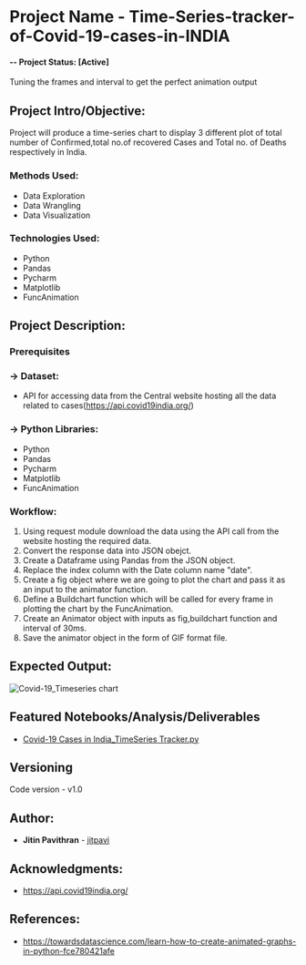 
# Project Name - Time-Series-tracker-of-Covid-19-cases-in-INDIA

#### -- Project Status: [Active]
Tuning the frames and interval to get the perfect animation output

## Project Intro/Objective:
Project will produce a time-series chart to display 3 different plot of total number of Confirmed,total no.of recovered Cases and Total no. of Deaths respectively in India.

### Methods Used:
* Data Exploration
* Data Wrangling
* Data Visualization

### Technologies Used:
* Python
* Pandas
* Pycharm
* Matplotlib
* FuncAnimation 

## Project Description:

### Prerequisites
  ### -> Dataset:
  * API for accessing data from the Central website hosting all the data related to cases(https://api.covid19india.org/)
  
  ### -> Python Libraries:
  * Python
  * Pandas
  * Pycharm
  * Matplotlib
  * FuncAnimation
  
### Workflow:
1. Using request module download the data using the API call from the website hosting the required data.
2. Convert the response data into JSON obejct.
3. Create a Dataframe using Pandas from the JSON object.
4. Replace the index column with the Date column name "date".
5. Create a fig object where we are going to plot the chart and pass it as an input to the animator function.
6. Define a Buildchart function which will be called for every frame in plotting the chart by the FuncAnimation.
7. Create an Animator object with inputs as fig,buildchart function and interval of 30ms.
8. Save the animator object in the form of GIF format file.

## Expected Output:
 ![Covid-19_Timeseries chart](https://github.com/jitpavi/Time-Series-tracker--COVID-19-cases-in-INDIA/blob/master/Covid-19_Timeseries.gif)

## Featured Notebooks/Analysis/Deliverables
* [Covid-19 Cases in India_TimeSeries Tracker.py](https://github.com/jitpavi/Time-Series-tracker-of-Covid-19-cases-in-INDIA/blob/master/Covid-19%20Cases%20in%20India_TimeSeries%20Tracker.py)

## Versioning
Code version - v1.0

## Author:

* **Jitin Pavithran** - [jitpavi](https://github.com/jitpavi)

## Acknowledgments:

* https://api.covid19india.org/

## References:

* https://towardsdatascience.com/learn-how-to-create-animated-graphs-in-python-fce780421afe
